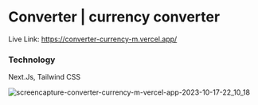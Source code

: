 # Converter | currency converter

Live Link: https://converter-currency-m.vercel.app/
### Technology
Next.Js, Tailwind CSS



![screencapture-converter-currency-m-vercel-app-2023-10-17-22_10_18](https://github.com/mostafizar-rahman/Converter/assets/93414878/5b1a0458-ac06-40af-9597-6ac0f25389e0)
